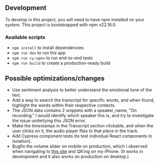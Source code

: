 ## Development

To develop in this project, you will need to have npm installed on your system. This project is bootstrapped with npm v22.16.0.

### Available scripts

- `npm install` to install dependencies
- `npm run dev` to run the app
- `npm run cy:open` to run end-to-end tests
- `npm run build` to create a production-ready build

## Possible optimizations/changes

- Use sentiment analysis to better understand the emotional tone of the text.
- Add a way to search the transcript for specific words, and when found, highlight the words within their respective contexts.
- The JSON data contains 2 snippets with a speaker_name, "On recording." I would identify which speaker this is, and try to investigate the issue underlying this JSON error.
- Make the timestamps in the Transcript section clickable, and when the user clicks on it, the audio player flies to that place in the track.
- Add Cypress component tests (to test individual React components in isolation).
- Bugfix the volume slider on mobile on production, which I observed when navigating to [this site](https://fiona-takehome.vercel.app) and QA'ing on my iPhone. (It works in development and it also works on production on desktop.)
